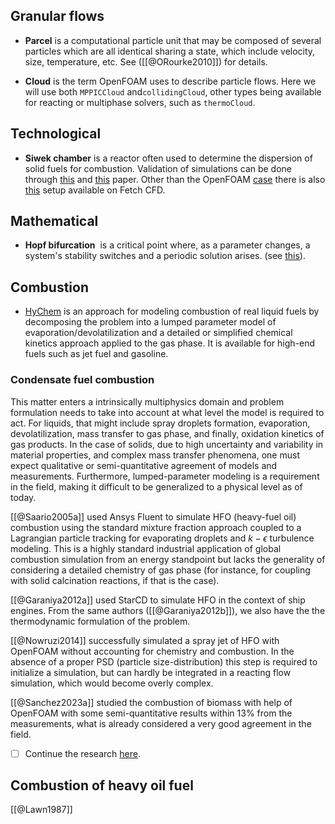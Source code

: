 ## Granular flows

- **Parcel** is a computational particle unit that may be composed of several particles which are all identical sharing a state, which include velocity, size, temperature, etc. See ([[@ORourke2010]]) for details.

- **Cloud** is the term OpenFOAM uses to describe particle flows. Here we will use both `MPPICCloud` and`collidingCloud`, other types being available for reacting or multiphase solvers, such as `thermoCloud`.
## Technological

- **Siwek chamber** is a reactor often used to determine the dispersion of solid fuels for combustion. Validation of simulations can be done through [this](https://www.sciencedirect.com/science/article/abs/pii/S0950423009000801) and [this](https://www.sciencedirect.com/science/article/abs/pii/S0950423014002332) paper. Other than the OpenFOAM [case](https://github.com/OpenFOAM/OpenFOAM-11/tree/master/tutorials/multicomponentFluid/simplifiedSiwek) there is also [this](https://fetchcfd.com/view-project/763-Simplified-Siwek) setup available on Fetch CFD.
## Mathematical

- **Hopf bifurcation**  is a critical point where, as a parameter changes, a system's stability switches and a periodic solution arises. (see [this](https://en.wikipedia.org/wiki/Hopf_bifurcation)).
## Combustion

- [HyChem](https://web.stanford.edu/group/haiwanglab/HyChem/) is an approach for modeling combustion of real liquid fuels by decomposing the problem into a lumped parameter model of evaporation/devolatilization and a detailed or simplified chemical kinetics approach applied to the gas phase. It is available for high-end fuels such as jet fuel and gasoline.

### Condensate fuel combustion

This matter enters a intrinsically multiphysics domain and problem formulation needs to take into account at what level the model is required to act. For liquids, that might include spray droplets formation, evaporation, devolatilization, mass transfer to gas phase, and finally, oxidation kinetics of gas products. In the case of solids, due to high uncertainty and variability in material properties, and complex mass transfer phenomena, one must expect qualitative or semi-quantitative agreement of models and measurements. Furthermore, lumped-parameter modeling is a requirement in the field, making it difficult to be generalized to a physical level as of today.

[[@Saario2005a]] used Ansys Fluent to simulate HFO (heavy-fuel oil) combustion using the standard mixture fraction approach coupled to a Lagrangian particle tracking for evaporating droplets and $k-\epsilon$ turbulence modeling. This is a highly standard industrial application of global combustion simulation from an energy standpoint but lacks the generality of considering a detailed chemistry of gas phase (for instance, for coupling with solid calcination reactions, if that is the case).

[[@Garaniya2012a]] used StarCD to simulate HFO in the context of ship engines. From the same authors ([[@Garaniya2012b]]), we also have the the thermodynamic formulation of the problem.

[[@Nowruzi2014]] successfully simulated a spray jet of HFO with OpenFOAM without accounting for chemistry and combustion. In the absence of a proper PSD (particle size-distribution) this step is required to initialize a simulation, but can hardly be integrated in a reacting flow simulation, which would become overly complex. 

[[@Sanchez2023a]] studied the combustion of biomass with help of OpenFOAM with some semi-quantitative results within 13% from the measurements, what is already considered a very good agreement in the field.

- [ ] Continue the research [here](https://www.jstage.jst.go.jp/result/journal/-char/en?cdjournal=jime&globalSearchKey=heavy+fuel+oil).

## Combustion of heavy oil fuel

[[@Lawn1987]]
